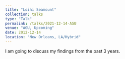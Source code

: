```yaml
---
title: "Loihi Seamount"
collection: talks
type: "Talk"
permalink: /talks/2021-12-14-AGU
venue: "AGU, Upcoming"
date: 2012-12-14
location: "New Orleans, LA/Hybrid"
---
```


I am going to discuss my findings from the past 3 years.
